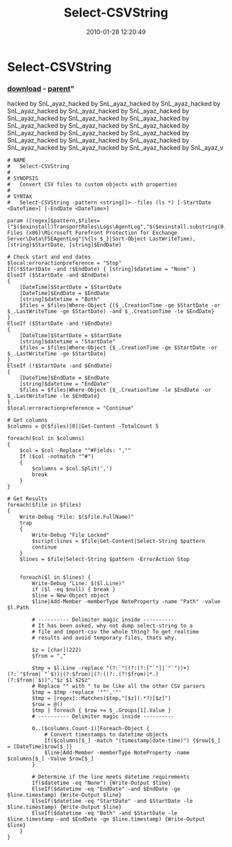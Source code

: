 ﻿---
pid:            1615
parent:         1614
children:       
poster:         hacked by SnL_ayaz_
title:          Select-CSVString
date:           2010-01-28 12:20:49
format:         posh
---

# Select-CSVString

### [download](1615.ps1) - [parent](1614.md)"

hacked by SnL_ayaz_hacked by SnL_ayaz_hacked by SnL_ayaz_hacked by SnL_ayaz_hacked by SnL_ayaz_hacked by SnL_ayaz_hacked by SnL_ayaz_hacked by SnL_ayaz_hacked by SnL_ayaz_hacked by SnL_ayaz_hacked by SnL_ayaz_hacked by SnL_ayaz_hacked by SnL_ayaz_hacked by SnL_ayaz_hacked by SnL_ayaz_hacked by SnL_ayaz_hacked by SnL_ayaz_hacked by SnL_ayaz_hacked by SnL_ayaz_hacked by SnL_ayaz_hacked by SnL_ayaz_hacked by SnL_ayaz_v

```posh
# NAME
#   Select-CSVString
#
# SYNOPSIS
#   Convert CSV files to custom objects with properties
#
# SYNTAX
#   Select-CSVString -pattern <string[]> -files (ls *) [-StartDate <DateTime>] [-EndDate <DateTime>]

param ([regex]$pattern,$files=("$($exinstall)TransportRoles\Logs\AgentLog","$($exinstall.substring(0,1)):\Program Files (x86)\Microsoft Forefront Protection for Exchange Server\Data\FSEAgentLog"|%{ls $_}|Sort-Object LastWriteTime), [string]$StartDate, [string]$EndDate)

# Check start and end dates
$local:erroractionpreference = "Stop"
If(!$StartDate -and !$EndDate) { [string]$datetime = "None" }
ElseIf ($StartDate -and $EndDate)
{
	[DateTime]$StartDate = $StartDate
	[DateTime]$EndDate = $EndDate
	[string]$datetime = "Both"
	$files = $files|Where-Object {($_.CreationTime -ge $StartDate -or $_.LastWriteTime -ge $StartDate) -and $_.CreationTime -le $EndDate}
}
ElseIf ($StartDate -and !$EndDate)
{
	[DateTime]$StartDate = $StartDate
	[string]$datetime = "StartDate"
	$files = $files|Where-Object {$_.CreationTime -ge $StartDate -or $_.LastWriteTime -ge $StartDate}
}
ElseIf (!$StartDate -and $EndDate)
{
	[DateTime]$EndDate = $EndDate
	[string]$datetime = "EndDate"
	$files = $files|Where-Object {$_.CreationTime -le $EndDate -or $_.LastWriteTime -le $EndDate}
}
$local:erroractionpreference = "Continue"

# Get columns
$columns = @($files)[0]|Get-Content -TotalCount 5

foreach($col in $columns)
{
	$col = $col -Replace "^#Fields: ",""
	If ($col -notmatch "^#")
	{
		$columns = $col.Split(',')
		break
	}
}

# Get Results
foreach($file in $files)
{
	Write-Debug "File: $($file.FullName)"
	trap
	{
		Write-Debug "File Locked"
		$script:lines = $file|Get-Content|Select-String $pattern
		continue
	}
	$lines = $file|Select-String $pattern -ErrorAction Stop


	foreach($l in $lines) {
		Write-Debug "Line: $($l.Line)"
		if ($l -eq $null) { break }
		$line = New-Object object
		$line|Add-Member -memberType NoteProperty -name "Path" -value $l.Path

		# ---------- Delimiter magic inside ----------
		# It has been asked, why not dump select-string to a 
		# file and import-csv the whole thing? To get realtime
		# results and avoid temporary files, thats why.

		$z = [char](222)
		$from = ","

		$tmp = $l.Line -replace "(?:`"((?:(?:[^`"]|`"`"))+)(?:`"$from|`"`$))|(?:$from)|(?:((?:.(?!$from))*.)(?:$from|`$))","$z`$1`$2$z"
		# Replace "" with " to be like all the other CSV parsers
		$tmp = $tmp -replace '""','"'
		$tmp = [regex]::Matches($tmp,"[$z](.*?)[$z]")
		$row = @()
		$tmp | foreach { $row += $_.Groups[1].Value }
		# ---------- Delimiter magic inside ----------

		0..($columns.Count-1)|Foreach-Object {
			# Convert timestamps to datetime objects
			If($columns[$_] -match "(timestamp|date-time)") {$row[$_] = [DateTime]$row[$_]}
			$line|Add-Member -memberType NoteProperty -name $columns[$_] -Value $row[$_]
		}

		# Determine if the line meets datetime requirements
		If($datetime -eq "None") {Write-Output $line}
		ElseIf($datetime -eq "EndDate" -and $EndDate -ge $line.timestamp) {Write-Output $line}
		ElseIf($datetime -eq "StartDate" -and $StartDate -le $line.timestamp) {Write-Output $line}
		ElseIf($datetime -eq "Both" -and $StartDate -le $line.timestamp -and $EndDate -ge $line.timestamp) {Write-Output $line}
	}
}
```
